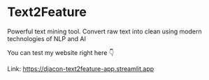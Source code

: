 # Text2Feature
Powerful text mining tool. Convert raw text into clean using modern technologies of NLP and AI

You can test my website right here 👇

Link: https://djacon-text2feature-app.streamlit.app